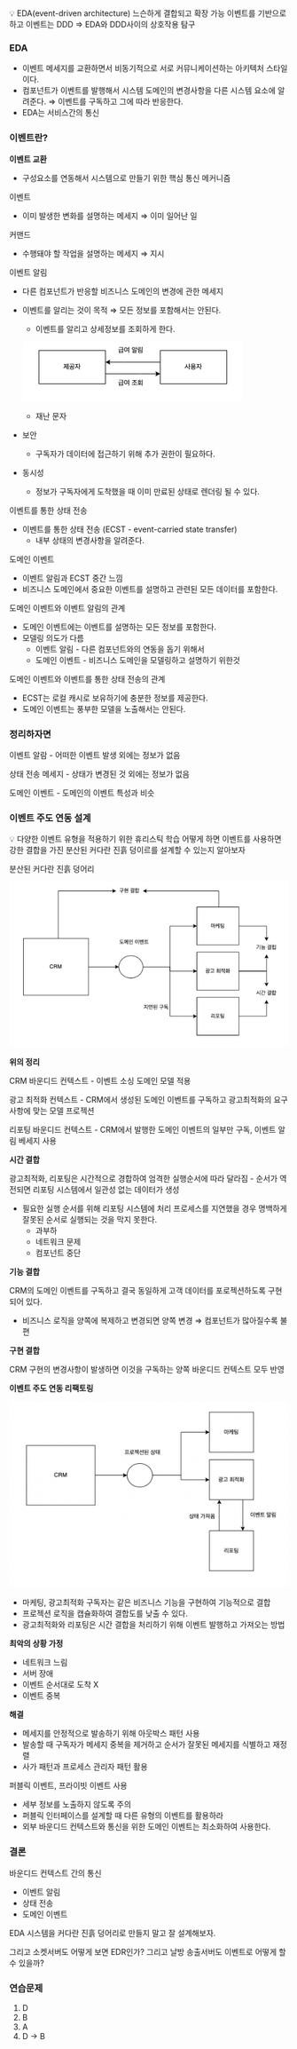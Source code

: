 <aside>
💡 EDA(event-driven architecture)
느슨하게 결합되고 확장 가능
이벤트를 기반으로 하고 이벤트는 DDD
⇒ EDA와 DDD사이의 상호작용 탐구

</aside>

### EDA

- 이벤트 메세지를 교환하면서 비동기적으로 서로 커뮤니케이션하는 아키텍처 스타일이다.
- 컴포넌트가 이벤트를 발행해서 시스템 도메인의 변경사항을 다른 시스템 요소에 알려준다. ⇒ 이벤트를 구독하고 그에 따라 반응한다.
- EDA는 서비스간의 통신

### 이벤트란?

**이벤트 교환**

- 구성요소를 연동해서 시스템으로 만들기 위한 핵심 통신 메커니즘

이벤트

- 이미 발생한 변화를 설명하는 메세지 ⇒ 이미 일어난 일

커맨드

- 수행돼야 할 작업을 설명하는 메세지 ⇒ 지시

이벤트 알림

- 다른 컴포넌트가 반응할 비즈니스 도메인의 변경에 관한 메세지
- 이벤트를 알리는 것이 목적 ⇒ 모든 정보를 포함해서는 안된다.
    - 이벤트를 알리고 상세정보를 조회하게 한다.

  ![Untitled](img_3.png)

    - 재난 문자
- 보안
    - 구독자가 데이터에 접근하기 위해 추가 권한이 필요하다.
- 동시성
    - 정보가 구독자에게 도착했을 때 이미 만료된 상태로 렌더링 될 수 있다.

이벤트를 통한 상태 전송

- 이벤트를 통한 상태 전송 (ECST - event-carried state transfer)
    - 내부 상태의 변경사항을 알려준다.

도메인 이벤트

- 이벤트 알림과 ECST 중간 느낌
- 비즈니스 도메인에서 중요한 이벤트를 설명하고 관련된 모든 데이터를 포함한다.

도메인 이벤트와 이벤트 알림의 관계

- 도메인 이벤트에는 이벤트를 설명하는 모든 정보를 포함한다.
- 모델링 의도가 다름
    - 이벤트 알림 - 다른 컴포넌트와의 연동을 돕기 위해서
    - 도메인 이벤트 - 비즈니스 도메인을 모델링하고 설명하기 위한것

도메인 이벤트와 이벤트를 통한 상태 전송의 관계

- ECST는 로컬 캐시로 보유하기에 충분한 정보를 제공한다.
- 도메인 이벤트는 풍부한 모델을 노출해서는 안된다.

### 정리하자면

이벤트 알람 - 어떠한 이벤트 발생 외에는 정보가 없음

상태 전송 메세지 - 상태가 변경된 것 외에는 정보가 없음

도메인 이벤트 - 도메인의 이벤트 특성과 비슷

### 이벤트 주도 연동 설계

<aside>
💡 다양한 이벤트 유형을 적용하기 위한 휴리스틱 학습 
어떻게 하면 이벤트를 사용하면 강한 결합을 가진 분산된 커다란 진흙 덩이르를 설계할 수 있는지 알아보자

</aside>

분산된 커다란 진흙 덩어리

![Untitled](img_4.png)

**위의 정리**

CRM 바운디드 컨텍스트 - 이벤트 소싱 도메인 모델 적용

광고 최적화 컨텍스트 - CRM에서 생성된 도메인 이벤트를 구독하고 광고최적화의 요구사항에 맞는 모델 프로젝션

리포팅 바운디드 컨텍스트 - CRM에서 발행한 도메인 이벤트의 일부만 구독, 이벤트 알림 베세지 사용

**시간 결합**

광고최적화, 리포팅은 시간적으로 경합하여 엄격한 실행순서에 따라 달라짐 - 순서가 역전되면 리포팅 시스템에서 일관성 없는 데이터가 생성

- 필요한 실행 순서를 위해 리포팅 시스템에 처리 프로세스를 지연했을 경우 명백하게 잘못된 순서로 실행되는 것을 막지 못한다.
    - 과부하
    - 네트워크 문제
    - 컴포넌트 중단

**기능 결합**

CRM의 도메인 이벤트를 구독하고 결국 동일하게 고객 데이터를 포로젝션하도록 구현되어 있다.

- 비즈니스 로직을 양쪽에 복제하고 변경되면 양쪽 변경 ⇒ 컴포넌트가 많아질수록 불편

**구현 결합**

CRM 구현의 변경사항이 발생하면 이것을 구독하는 양쪽 바운디드 컨텍스트 모두 반영

**이벤트 주도 연동 리팩토링**

![Untitled](img_5.png)

- 마케팅, 광고최적화 구독자는 같은 비즈니스 기능을 구현하여 기능적으로 결합
- 프로젝션 로직을 캡슐화하여 결합도를 낮출 수 있다.
- 광고최적화와 리포팅은 시간 결합을 처리하기 위해 이벤트 발행하고 가져오는 방법

**최악의 상황 가정**

- 네트워크 느림
- 서버 장애
- 이벤트 순서대로 도착 X
- 이벤트 중복

**해결**

- 메세지를 안정적으로 발송하기 위해 아웃박스 패턴 사용
- 발송할 때 구독자가 메세지 중복을 제거하고 순서가 잘못된 메세지를 식별하고 재정렬
- 사가 패턴과 프로세스 관리자 패턴 활용

퍼블릭 이벤트, 프라이빗 이벤트 사용

- 세부 정보를 노출하지 않도록 주의
- 퍼블릭 인터페이스를 설계할 때 다른 유형의 이벤트를 활용하라
- 외부 바운디드 컨텍스트와 통신을 위한 도메인 이벤트는 최소화하여 사용한다.

### 결론

바운디드 컨텍스트 간의 통신

- 이벤트 알림
- 상태 전송
- 도메인 이벤트

EDA 시스템을 커다란 진흙 덩어리로 만들지 말고 잘 설계해보자.

그리고 소켓서버도 어떻게 보면 EDR인가? 그리고 날방 송출서버도 이벤트로 어떻게 할 수 있을까?

### 연습문제

1. D
2. B
3. A
4. D → B